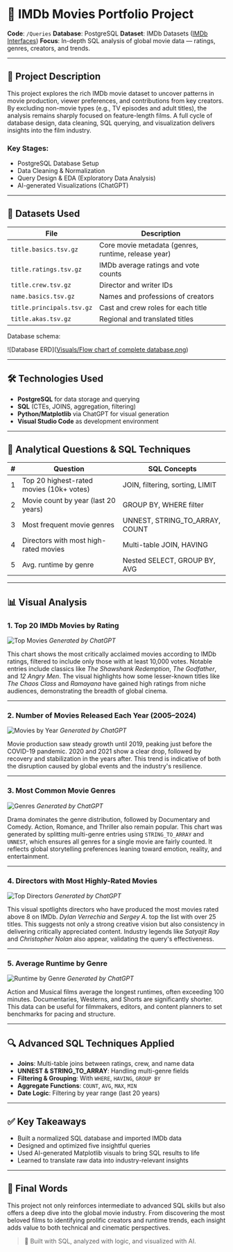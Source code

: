 # 🎥 IMDb Movies Portfolio Project

**Code**: `/Queries`
**Database**: PostgreSQL
**Dataset**: IMDb Datasets ([IMDb Interfaces](https://www.imdb.com/interfaces/))
**Focus**: In-depth SQL analysis of global movie data — ratings, genres, creators, and trends.

---

## 📌 Project Description

This project explores the rich IMDb movie dataset to uncover patterns in movie production, viewer preferences, and contributions from key creators. By excluding non-movie types (e.g., TV episodes and adult titles), the analysis remains sharply focused on feature-length films. A full cycle of database design, data cleaning, SQL querying, and visualization delivers insights into the film industry.

### Key Stages:

* PostgreSQL Database Setup
* Data Cleaning & Normalization
* Query Design & EDA (Exploratory Data Analysis)
* AI-generated Visualizations (ChatGPT)

---

## 📁 Datasets Used

| File                      | Description                                         |
| ------------------------- | --------------------------------------------------- |
| `title.basics.tsv.gz`     | Core movie metadata (genres, runtime, release year) |
| `title.ratings.tsv.gz`    | IMDb average ratings and vote counts                |
| `title.crew.tsv.gz`       | Director and writer IDs                             |
| `name.basics.tsv.gz`      | Names and professions of creators                   |
| `title.principals.tsv.gz` | Cast and crew roles for each title                  |
| `title.akas.tsv.gz`       | Regional and translated titles                      |

Database schema:

![Database ERD]([Visuals/Flow chart of complete database.png](https://raw.githubusercontent.com/anaelm1/SQL_MOVIES_PROJECT/refs/heads/main/Visuals/Flow%20chart%20of%20complete%20database.png))

---

## 🛠️ Technologies Used

* **PostgreSQL** for data storage and querying
* **SQL** (CTEs, JOINS, aggregation, filtering)
* **Python/Matplotlib** via ChatGPT for visual generation
* **Visual Studio Code** as development environment

---

## 🧐 Analytical Questions & SQL Techniques

|  # | Question                                 | SQL Concepts                     |
| -: | ---------------------------------------- | -------------------------------- |
|  1 | Top 20 highest-rated movies (10k+ votes) | JOIN, filtering, sorting, LIMIT  |
|  2 | Movie count by year (last 20 years)      | GROUP BY, WHERE filter           |
|  3 | Most frequent movie genres               | UNNEST, STRING\_TO\_ARRAY, COUNT |
|  4 | Directors with most high-rated movies    | Multi-table JOIN, HAVING         |
|  5 | Avg. runtime by genre                    | Nested SELECT, GROUP BY, AVG     |

---

## 📊 Visual Analysis

### 1. Top 20 IMDb Movies by Rating

![Top Movies]([sandbox:/mnt/data/top_20_movies_bar_chart.png](https://raw.githubusercontent.com/anaelm1/SQL_MOVIES_PROJECT/refs/heads/main/Visuals/top_20_movies_bar_chart.png))
*Generated by ChatGPT*

This chart shows the most critically acclaimed movies according to IMDb ratings, filtered to include only those with at least 10,000 votes. Notable entries include classics like *The Shawshank Redemption*, *The Godfather*, and *12 Angry Men*. The visual highlights how some lesser-known titles like *The Chaos Class* and *Ramayana* have gained high ratings from niche audiences, demonstrating the breadth of global cinema.

---

### 2. Number of Movies Released Each Year (2005–2024)

![Movies by Year]([sandbox:/mnt/data/movies_per_year_2005_2024.png](https://raw.githubusercontent.com/anaelm1/SQL_MOVIES_PROJECT/refs/heads/main/Visuals/movies_per_year_2005_2024.png))
*Generated by ChatGPT*

Movie production saw steady growth until 2019, peaking just before the COVID-19 pandemic. 2020 and 2021 show a clear drop, followed by recovery and stabilization in the years after. This trend is indicative of both the disruption caused by global events and the industry's resilience.

---

### 3. Most Common Movie Genres

![Genres]([sandbox:/mnt/data/most_common_movie_genres.png](https://raw.githubusercontent.com/anaelm1/SQL_MOVIES_PROJECT/refs/heads/main/Visuals/most_common_movie_genres.png))
*Generated by ChatGPT*

Drama dominates the genre distribution, followed by Documentary and Comedy. Action, Romance, and Thriller also remain popular. This chart was generated by splitting multi-genre entries using `STRING_TO_ARRAY` and `UNNEST`, which ensures all genres for a single movie are fairly counted. It reflects global storytelling preferences leaning toward emotion, reality, and entertainment.

---

### 4. Directors with Most Highly-Rated Movies

![Top Directors]([sandbox:/mnt/data/top_directors_high_rated_movies.png](https://raw.githubusercontent.com/anaelm1/SQL_MOVIES_PROJECT/refs/heads/main/Visuals/top_directors_high_rated_movies.png))
*Generated by ChatGPT*

This visual spotlights directors who have produced the most movies rated above 8 on IMDb. *Dylan Verrechia* and *Sergey A.* top the list with over 25 titles. This suggests not only a strong creative vision but also consistency in delivering critically appreciated content. Industry legends like *Satyajit Ray* and *Christopher Nolan* also appear, validating the query's effectiveness.

---

### 5. Average Runtime by Genre

![Runtime by Genre]([sandbox:/mnt/data/avg_runtime_by_genre_darkgrid.png](https://raw.githubusercontent.com/anaelm1/SQL_MOVIES_PROJECT/refs/heads/main/Visuals/avg_runtime_by_genre_darkgrid.png))
*Generated by ChatGPT*

Action and Musical films average the longest runtimes, often exceeding 100 minutes. Documentaries, Westerns, and Shorts are significantly shorter. This data can be useful for filmmakers, editors, and content planners to set benchmarks for pacing and structure.

---

## 🔍 Advanced SQL Techniques Applied

* **Joins**: Multi-table joins between ratings, crew, and name data
* **UNNEST & STRING\_TO\_ARRAY**: Handling multi-genre fields
* **Filtering & Grouping**: With `WHERE`, `HAVING`, `GROUP BY`
* **Aggregate Functions**: `COUNT`, `AVG`, `MAX`, `MIN`
* **Date Logic**: Filtering by year range (last 20 years)

---

## ✅ Key Takeaways

* Built a normalized SQL database and imported IMDb data
* Designed and optimized five insightful queries
* Used AI-generated Matplotlib visuals to bring SQL results to life
* Learned to translate raw data into industry-relevant insights

---

## 🌟 Final Words

This project not only reinforces intermediate to advanced SQL skills but also offers a deep dive into the global movie industry. From discovering the most beloved films to identifying prolific creators and runtime trends, each insight adds value to both technical and cinematic perspectives.

> 🔧 Built with SQL, analyzed with logic, and visualized with AI.
